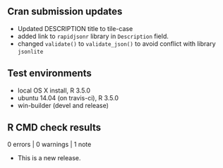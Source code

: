 ## Cran submission updates

* Updated DESCRIPTION title to tile-case
* added link to `rapidjsonr` library in `Description` field. 
* changed `validate()` to `validate_json()` to avoid conflict with library `jsonlite`

## Test environments
* local OS X install, R 3.5.0
* ubuntu 14.04 (on travis-ci), R 3.5.0
* win-builder (devel and release)

## R CMD check results

0 errors | 0 warnings | 1 note

* This is a new release.
